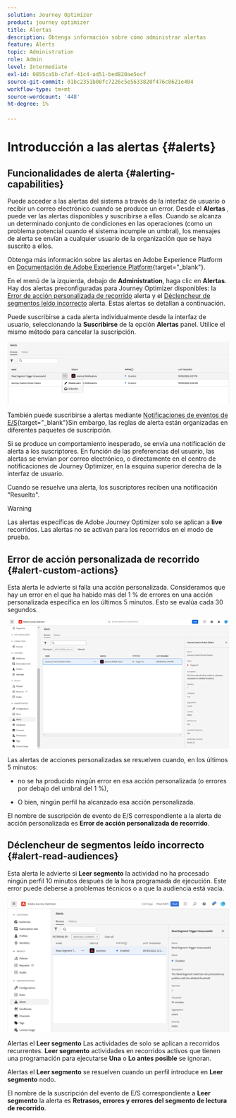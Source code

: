 ```yaml
---
solution: Journey Optimizer
product: journey optimizer
title: Alertas
description: Obtenga información sobre cómo administrar alertas
feature: Alerts
topic: Administration
role: Admin
level: Intermediate
exl-id: 0855ca5b-c7af-41c4-ad51-bed820ae5ecf
source-git-commit: 01bc2351b08fc7226c5e5633820f476c8621e404
workflow-type: tm+mt
source-wordcount: '448'
ht-degree: 1%

---
```


# Introducción a las alertas {#alerts}

## Funcionalidades de alerta {#alerting-capabilities}

Puede acceder a las alertas del sistema a través de la interfaz de usuario o recibir un correo electrónico cuando se produce un error. Desde el **Alertas** , puede ver las alertas disponibles y suscribirse a ellas. Cuando se alcanza un determinado conjunto de condiciones en las operaciones (como un problema potencial cuando el sistema incumple un umbral), los mensajes de alerta se envían a cualquier usuario de la organización que se haya suscrito a ellos.

<!--These messages can repeat over a pre-defined time interval until the alert has been resolved.-->

Obtenga más información sobre las alertas en Adobe Experience Platform en [Documentación de Adobe Experience Platform](https://experienceleague.adobe.com/docs/experience-platform/observability/alerts/overview.html?lang=es){target="_blank"}.

En el menú de la izquierda, debajo de **Administration**, haga clic en **Alertas**. Hay dos alertas preconfiguradas para Journey Optimizer disponibles: la [Error de acción personalizada de recorrido](#alert-custom-actions) alerta y el [Déclencheur de segmentos leído incorrecto](#alert-read-audiences) alerta. Estas alertas se detallan a continuación.

Puede suscribirse a cada alerta individualmente desde la interfaz de usuario, seleccionando la **Suscribirse** de la opción **Alertas** panel. Utilice el mismo método para cancelar la suscripción.

![](assets/alert-subscribe.png)

También puede suscribirse a alertas mediante [Notificaciones de eventos de E/S](https://experienceleague.adobe.com/docs/experience-platform/observability/alerts/subscribe.html){target="_blank"}Sin embargo, las reglas de alerta están organizadas en diferentes paquetes de suscripción.

Si se produce un comportamiento inesperado, se envía una notificación de alerta a los suscriptores. En función de las preferencias del usuario, las alertas se envían por correo electrónico, o directamente en el centro de notificaciones de Journey Optimizer, en la esquina superior derecha de la interfaz de usuario.

Cuando se resuelve una alerta, los suscriptores reciben una notificación &quot;Resuelto&quot;.

>[!WARNING]
>
>Las alertas específicas de Adobe Journey Optimizer solo se aplican a **live** recorridos. Las alertas no se activan para los recorridos en el modo de prueba.

## Error de acción personalizada de recorrido {#alert-custom-actions}

Esta alerta le advierte si falla una acción personalizada. Consideramos que hay un error en el que ha habido más del 1 % de errores en una acción personalizada específica en los últimos 5 minutos. Esto se evalúa cada 30 segundos.

![](assets/alerts-custom-action.png)

Las alertas de acciones personalizadas se resuelven cuando, en los últimos 5 minutos:

* no se ha producido ningún error en esa acción personalizada (o errores por debajo del umbral del 1 %),

* O bien, ningún perfil ha alcanzado esa acción personalizada.

El nombre de suscripción de evento de E/S correspondiente a la alerta de acción personalizada es **Error de acción personalizada de recorrido**.

## Déclencheur de segmentos leído incorrecto {#alert-read-audiences}

Esta alerta le advierte si **Leer segmento** la actividad no ha procesado ningún perfil 10 minutos después de la hora programada de ejecución. Este error puede deberse a problemas técnicos o a que la audiencia está vacía.

![](assets/alerts1.png)

Alertas el **Leer segmento** Las actividades de solo se aplican a recorridos recurrentes. **Leer segmento** actividades en recorridos activos que tienen una programación para ejecutarse **Una** o **Lo antes posible** se ignoran.

Alertas el **Leer segmento** se resuelven cuando un perfil introduce en **Leer segmento** nodo.

El nombre de la suscripción del evento de E/S correspondiente a **Leer segmento** la alerta es **Retrasos, errores y errores del segmento de lectura de recorrido**.
